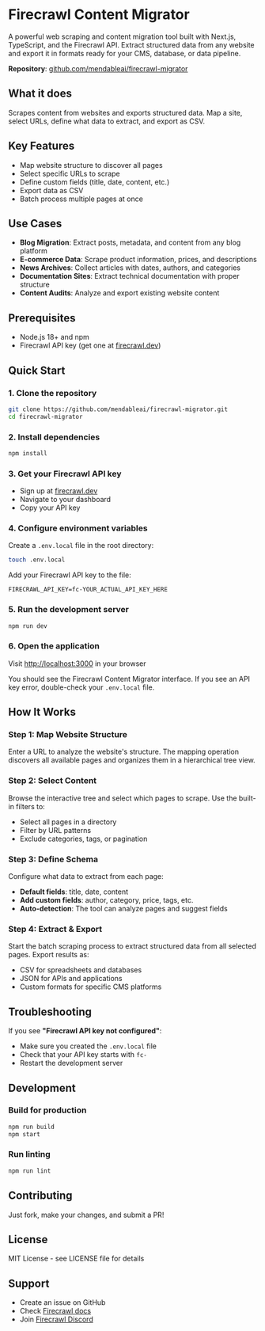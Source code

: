 # Firecrawl Content Migrator

A powerful web scraping and content migration tool built with Next.js, TypeScript, and the Firecrawl API. Extract structured data from any website and export it in formats ready for your CMS, database, or data pipeline.

**Repository**: [github.com/mendableai/firecrawl-migrator](https://github.com/mendableai/firecrawl-migrator)

## What it does

Scrapes content from websites and exports structured data. Map a site, select URLs, define what data to extract, and export as CSV.

## Key Features

- Map website structure to discover all pages
- Select specific URLs to scrape
- Define custom fields (title, date, content, etc.)
- Export data as CSV
- Batch process multiple pages at once

## Use Cases

- **Blog Migration**: Extract posts, metadata, and content from any blog platform
- **E-commerce Data**: Scrape product information, prices, and descriptions
- **News Archives**: Collect articles with dates, authors, and categories
- **Documentation Sites**: Extract technical documentation with proper structure
- **Content Audits**: Analyze and export existing website content

## Prerequisites

- Node.js 18+ and npm
- Firecrawl API key (get one at [firecrawl.dev](https://firecrawl.dev))

## Quick Start

### 1. Clone the repository
```bash
git clone https://github.com/mendableai/firecrawl-migrator.git
cd firecrawl-migrator
```

### 2. Install dependencies
```bash
npm install
```

### 3. Get your Firecrawl API key
- Sign up at [firecrawl.dev](https://firecrawl.dev)
- Navigate to your dashboard
- Copy your API key

### 4. Configure environment variables
Create a `.env.local` file in the root directory:
```bash
touch .env.local
```

Add your Firecrawl API key to the file:
```env
FIRECRAWL_API_KEY=fc-YOUR_ACTUAL_API_KEY_HERE
```

### 5. Run the development server
```bash
npm run dev
```

### 6. Open the application
Visit [http://localhost:3000](http://localhost:3000) in your browser

You should see the Firecrawl Content Migrator interface. If you see an API key error, double-check your `.env.local` file.

## How It Works

### Step 1: Map Website Structure
Enter a URL to analyze the website's structure. The mapping operation discovers all available pages and organizes them in a hierarchical tree view.

### Step 2: Select Content
Browse the interactive tree and select which pages to scrape. Use the built-in filters to:
- Select all pages in a directory
- Filter by URL patterns
- Exclude categories, tags, or pagination

### Step 3: Define Schema
Configure what data to extract from each page:
- **Default fields**: title, date, content
- **Add custom fields**: author, category, price, tags, etc.
- **Auto-detection**: The tool can analyze pages and suggest fields

### Step 4: Extract & Export
Start the batch scraping process to extract structured data from all selected pages. Export results as:
- CSV for spreadsheets and databases
- JSON for APIs and applications
- Custom formats for specific CMS platforms

## Troubleshooting

If you see **"Firecrawl API key not configured"**:
- Make sure you created the `.env.local` file
- Check that your API key starts with `fc-`
- Restart the development server

## Development

### Build for production
```bash
npm run build
npm start
```

### Run linting
```bash
npm run lint
```

## Contributing

Just fork, make your changes, and submit a PR!

## License

MIT License - see LICENSE file for details

## Support

- Create an issue on GitHub
- Check [Firecrawl docs](https://docs.firecrawl.dev)
- Join [Firecrawl Discord](https://discord.gg/firecrawl)